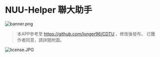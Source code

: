 # NUU-Helper 聯大助手

![banner.png](https://i.loli.net/2021/03/07/nHCmotQZkSKhG8x.png)

> 本APP參考至 https://github.com/longer96/CDTU ，修改後發布。
> 已獲作者同意，請詳閱附圖。
>
![license.JPG](https://i.loli.net/2021/03/07/T7mlI5U2wzrfOMt.jpg)
